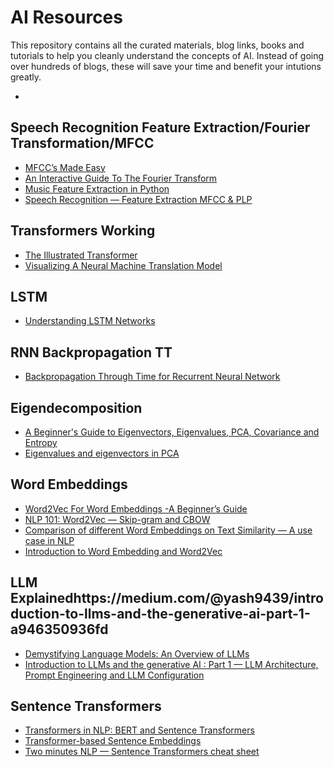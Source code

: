 # AI Resources

This repository contains all the curated materials, blog links, books and tutorials to help you cleanly understand the concepts of AI. Instead of going over hundreds of blogs, these will save your time and benefit your intutions greatly.

- <DT><A HREF="">  </A> 

## Speech Recognition Feature Extraction/Fourier Transformation/MFCC
- <DT><A HREF="https://medium.com/@tanveer9812/mfccs-made-easy-7ef383006040"> MFCC’s Made Easy </A> 
- <DT><A HREF="https://betterexplained.com/articles/an-interactive-guide-to-the-fourier-transform/"> An Interactive Guide To The Fourier Transform </A> 
- <DT><A HREF="https://towardsdatascience.com/extract-features-of-music-75a3f9bc265d"> Music Feature Extraction in Python </A> 
- <DT><A HREF="https://jonathan-hui.medium.com/speech-recognition-feature-extraction-mfcc-plp-5455f5a69dd9"> Speech Recognition — Feature Extraction MFCC & PLP </A> 

## Transformers Working
- <DT><A HREF="https://jalammar.github.io/illustrated-transformer/"> The Illustrated Transformer </A> 
- <DT><A HREF="https://jalammar.github.io/visualizing-neural-machine-translation-mechanics-of-seq2seq-models-with-attention/"> Visualizing A Neural Machine Translation Model </A> 

## LSTM 
- <DT><A HREF="https://colah.github.io/posts/2015-08-Understanding-LSTMs/"> Understanding LSTM Networks </A>

## RNN Backpropagation TT
- <DT><A HREF="https://mmuratarat.github.io/2019-02-07/bptt-of-rnn"> Backpropagation Through Time for Recurrent Neural Network </A>

## Eigendecomposition
- <DT><A HREF="https://wiki.pathmind.com/eigenvector"> A Beginner's Guide to Eigenvectors, Eigenvalues, PCA, Covariance and Entropy </A>
- <DT><A HREF="https://towardsdatascience.com/eigenvalues-and-eigenvectors-378e851bf372"> Eigenvalues and eigenvectors in PCA </A>

## Word Embeddings
- <DT><A HREF="https://www.analyticsvidhya.com/blog/2021/07/word2vec-for-word-embeddings-a-beginners-guide/"> Word2Vec For Word Embeddings -A Beginner’s Guide </A>
- <DT><A HREF="https://towardsdatascience.com/nlp-101-word2vec-skip-gram-and-cbow-93512ee24314"> NLP 101: Word2Vec — Skip-gram and CBOW </A>
- <DT><A HREF="https://intellica-ai.medium.com/comparison-of-different-word-embeddings-on-text-similarity-a-use-case-in-nlp-e83e08469c1c"> Comparison of different Word Embeddings on Text Similarity — A use case in NLP </A>
- <DT><A HREF="https://towardsdatascience.com/introduction-to-word-embedding-and-word2vec-652d0c2060fa"> Introduction to Word Embedding and Word2Vec </A>

## LLM Explainedhttps://medium.com/@yash9439/introduction-to-llms-and-the-generative-ai-part-1-a946350936fd
- <DT><A HREF="https://medium.com/data-science-community-srm/demystifying-language-models-an-overview-of-llms-5cbc7600c3f8#:~:text=In%20transformers%2C%20decoding%20is%20the,encoded%20input%20and%20previous%20predictions."> Demystifying Language Models: An Overview of LLMs </A> 
- <DT><A HREF="https://medium.com/@yash9439/introduction-to-llms-and-the-generative-ai-part-1-a946350936fd"> Introduction to LLMs and the generative AI : Part 1 — LLM Architecture, Prompt Engineering and LLM Configuration </A> 

## Sentence Transformers
- <DT><A HREF="https://medium.com/@mroko001/transformers-in-nlp-bert-and-sentence-transformers-3faab61918ea"> Transformers in NLP: BERT and Sentence Transformers </A> 
- <DT><A HREF="https://medium.com/swlh/transformer-based-sentence-embeddings-cd0935b3b1e0"> Transformer-based Sentence Embeddings </A> 
- <DT><A HREF="https://medium.com/nlplanet/two-minutes-nlp-sentence-transformers-cheat-sheet-2e9865083e7a"> Two minutes NLP — Sentence Transformers cheat sheet
 </A> 




